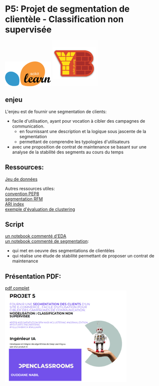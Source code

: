 # P5: Projet de segmentation de clientèle - Classification non supervisée  
<img src="/img/sk.png" width="150"> <img src="/img/yellobrick.png" width="150">  

## enjeu  
L'enjeu est de fournir une segmentation de clients:   
* facile d'utilisation, ayant pour vocation à cibler des campagnes de communication.  
	* en fournissant une description et la logique sous jascente de la segmentation  
	* permettant de comprendre les typologies d'utilisateurs  
* avec une proposition de contrat de maintenance se basant sur une analyse de la stabilité des segments au cours du temps

## Ressources:    
[Jeu de données](https://www.kaggle.com/olistbr/brazilian-ecommerce)    
  
Autres ressources utiles:  
[convention PEP8](https://pep8.org/)   
[segmentation RFM](https://christophm.github.io/interpretable-ml-book/)  
[ARI index](https://scikit-learn.org/stable/modules/generated/sklearn.metrics.adjusted_rand_score.html)    
[exemple d'évaluation de clustering](https://www.kaggle.com/kautumn06/yellowbrick-clustering-evaluation-examples)  

## Script   
[un notebook commenté d'EDA](/P5%20analyse%20descriptive.ipynb)  
[un notebook commenté de segmentation](/P5%20segmentation.ipynb):  
* qui met en oeuvre des segmentations de clientèles  
* qui réalise une étude de stabilité permettant de proposer un contrat de maintenance
 
 
## Présentation PDF:  
[pdf complet](/P5.pdf)  
<img src="/img/P5%20pres.png" height="300">

